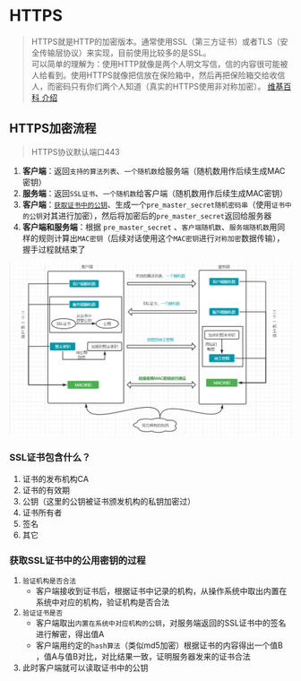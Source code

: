 # HTTPS
> HTTPS就是HTTP的加密版本。通常使用SSL（第三方证书）或者TLS（安全传输层协议）来实现，目前使用比较多的是SSL。  
> 可以简单的理解为：使用HTTP就像是两个人明文写信，信的内容很可能被人给看到。使用HTTPS就像把信放在保险箱中，然后再把保险箱交给收信人，而密码只有你们两个人知道（真实的HTTPS使用非对称加密）。
> [维基百科 介绍](https://zh.wikipedia.org/wiki/%E8%B6%85%E6%96%87%E6%9C%AC%E4%BC%A0%E8%BE%93%E5%AE%89%E5%85%A8%E5%8D%8F%E8%AE%AE)


## HTTPS加密流程
> HTTPS协议默认端口443

1. **客户端**：返回`支持的算法列表`、`一个随机数`给服务端（随机数用作后续生成MAC密钥）
2. **服务端**：返回`SSL证书`、`一个随机数`给客户端（随机数用作后续生成MAC密钥）
3. **客户端**：[`获取证书中的公钥`](#获取ssl证书中的公用密钥的过程)、生成一个`pre_master_secret随机密码串`（使用`证书中的公钥`对其进行加密），然后将加密后的`pre_master_secret`返回给服务器
4. **客户端和服务端**：根据 `pre_master_secret` 、`客户端随机数`、`服务端随机数`用同样的规则计算出`MAC密钥`（后续对话使用这个`MAC密钥`进行`对称加密`数据传输），握手过程就结束了

![https握手图示](./../assets/imgs/HTTP/HTTPS握手.png)

### SSL证书包含什么？
1. 证书的发布机构CA
2. 证书的有效期
3. 公钥（这里的公钥被证书颁发机构的私钥加密过）
4. 证书所有者
5. 签名
6. 其它

### 获取SSL证书中的公用密钥的过程
1. `验证机构是否合法`
   + 客户端接收到证书后，根据证书中记录的机构，从操作系统中取出内置在系统中对应的机构，验证机构是否合法
2. `验证证书是否`
   + 客户端取出`内置在系统中对应机构的公钥`，对服务端返回的SSL证书中的签名进行解密，得出值A
   + 客户端用约定的`hash算法`（类似md5加密）根据证书的内容得出一个值B ，值A与值B对比，对比结果一致，证明服务器发来的证书合法
3. 此时客户端就可以读取证书中的公钥

